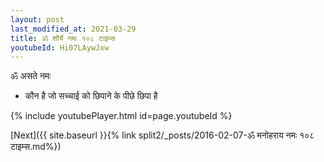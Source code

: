 ```yaml
---
layout: post
last_modified_at: 2021-03-29
title: ॐ शौर्ये नमः १०८ टाइम्स
youtubeId: Hi07LAywJxw
---
```

 
 
 ॐ असते नमः  
 
 -  कौन है जो सच्चाई को छिपाने के पीछे छिपा है 
 
  
 
  
 
 
 
 
 
 


{% include youtubePlayer.html id=page.youtubeId %}
 
[Next]({{ site.baseurl }}{% link  split2/_posts/2016-02-07-ॐ मनोहराय नमः १०८ टाइम्स.md%})
 
